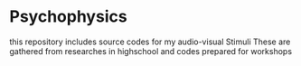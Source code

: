 # Psychophysics
this repository includes source codes for my audio-visual Stimuli 
These are gathered from researches in highschool and codes prepared for workshops
